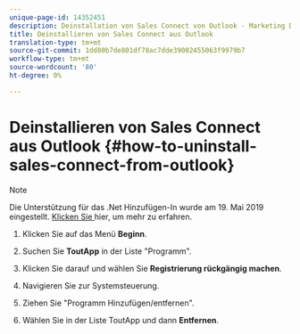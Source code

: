 ```yaml
---
unique-page-id: 14352451
description: Deinstallation von Sales Connect von Outlook - Marketing Docs - Produktdokumentation
title: Deinstallieren von Sales Connect aus Outlook
translation-type: tm+mt
source-git-commit: 1dd80b7de801df78ac7dde39002455063f9979b7
workflow-type: tm+mt
source-wordcount: '80'
ht-degree: 0%

---
```



# Deinstallieren von Sales Connect aus Outlook {#how-to-uninstall-sales-connect-from-outlook}

>[!NOTE]
>
>Die Unterstützung für das .Net Hinzufügen-In wurde am 19. Mai 2019 eingestellt. [Klicken Sie ](https://nation.marketo.com/docs/DOC-7028-end-of-life-outlook-net-add-in-for-toutappmarketo-sales-connect) hier, um mehr zu erfahren.

1. Klicken Sie auf das Menü **Beginn**.

1. Suchen Sie **ToutApp** in der Liste &quot;Programm&quot;.

1. Klicken Sie darauf und wählen Sie **Registrierung rückgängig machen**.

1. Navigieren Sie zur Systemsteuerung.

1. Ziehen Sie &quot;Programm Hinzufügen/entfernen&quot;.

1. Wählen Sie in der Liste ToutApp und dann **Entfernen**.
